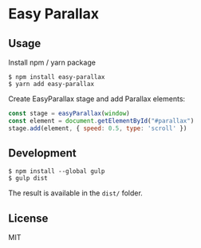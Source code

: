 # Easy Parallax

## Usage

Install npm / yarn package

```
$ npm install easy-parallax
$ yarn add easy-parallax
```

Create EasyParallax stage and add Parallax elements:

```javascript
const stage = easyParallax(window)
const element = document.getElementById("#parallax")
stage.add(element, { speed: 0.5, type: 'scroll' })
```

## Development

```
$ npm install --global gulp
$ gulp dist
```

The result is available in the `dist/` folder.

## License

MIT
